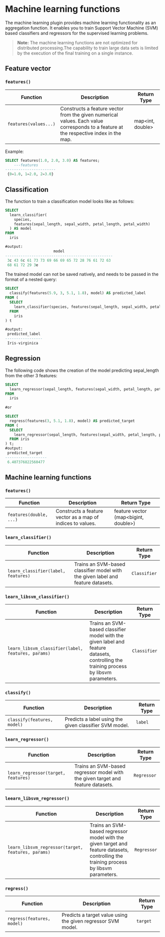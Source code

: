 # Machine learning functions
The machine learning plugin provides machine learning functionality as an aggregation function. It enables you to train Support Vector Machine (SVM) based classifiers and regressors for the supervised learning problems.
> **Note:** The machine learning functions are not optimized for distributed processing.The capability to train large data sets is limited by the execution of the final training on a single instance.

## Feature vector

### **`features()`**

| Function                   | Description                                                                                                                          | Return Type |
| -------------------------- | ------------------------------------------------------------------------------------------------------------------------------------ | ----------- |
| `features(values...)`      | Constructs a feature vector from the given numerical values. Each value corresponds to a feature at the respective index in the map. | map<int, double> |

Example:
```sql
SELECT features(1.0, 2.0, 3.0) AS features;
    ---features
-----------------------
 {0=1.0, 1=2.0, 2=3.0}
```


## Classification
The function to train a classification model looks like as follows:
```sql
SELECT
  learn_classifier(
    species,
    features(sepal_length, sepal_width, petal_length, petal_width)
  ) AS model
FROM
  iris

#output:
                      model
-------------------------------------------------
 3c 43 6c 61 73 73 69 66 69 65 72 28 76 61 72 63
 68 61 72 29 3e
```
The trained model can not be saved natively, and needs to be passed in the format of a nested query:
```sql
SELECT
  classify(features(5.9, 3, 5.1, 1.8), model) AS predicted_label
FROM (
  SELECT
    learn_classifier(species, features(sepal_length, sepal_width, petal_length, petal_width)) AS model
  FROM
    iris
) t

#output:
 predicted_label
-----------------
 Iris-virginica
```

## Regression
The following code shows the creation of the model predicting sepal_length from the other 3 features:
```sql
SELECT
  learn_regressor(sepal_length, features(sepal_width, petal_length, petal_width)) AS model
FROM
  iris
  
#or

SELECT
  regress(features(3, 5.1, 1.8), model) AS predicted_target
FROM (
  SELECT
    learn_regressor(sepal_length, features(sepal_width, petal_length, petal_width)) AS model
  FROM iris
) t;
#output:
 predicted_target
-------------------
 6.407376822560477
``` 



## Machine learning functions
### **`features()`**
| Function                | Description                                          | Return Type            |
| ----------------------- | ---------------------------------------------------- | ---------------------- |
| `features(double, ...)`| Constructs a feature vector as a map of indices to values. | feature vector (map<bigint, double>) |

### **`learn_classifier()`**
| Function                        | Description                                                      | Return Type  |
| ------------------------------- | ---------------------------------------------------------------- | ------------ |
| `learn_classifier(label, features)` | Trains an SVM-based classifier model with the given label and feature datasets. | `Classifier` |


### **`learn_libsvm_classifier()`**

| Function                                    | Description                                                      | Return Type  |
| ------------------------------------------- | ---------------------------------------------------------------- | ------------ |
| `learn_libsvm_classifier(label, features, params)` | Trains an SVM-based classifier model with the given label and feature datasets, controlling the training process by libsvm parameters. | `Classifier` |

### **`classify()`**

| Function                    | Description                                                      | Return Type  |
| --------------------------- | ---------------------------------------------------------------- | ------------ |
| `classify(features, model)` | Predicts a label using the given classifier SVM model.          | `label`      |

### **`learn_regressor()`**

| Function                              | Description                                                      | Return Type  |
| ------------------------------------- | ---------------------------------------------------------------- | ------------ |
| `learn_regressor(target, features)`   | Trains an SVM-based regressor model with the given target and feature datasets. | `Regressor`  |

### **`leearn_libsvm_regressor()`**

| Function                                      | Description                                                      | Return Type  |
| --------------------------------------------- | ---------------------------------------------------------------- | ------------ |
| `learn_libsvm_regressor(target, features, params)` | Trains an SVM-based regressor model with the given target and feature datasets, controlling the training process by libsvm parameters. | `Regressor`  |

### **`regress()`**

| Function                    | Description                                                      | Return Type  |
| --------------------------- | ---------------------------------------------------------------- | ------------ |
| `regress(features, model)` | Predicts a target value using the given regressor SVM model.    | `target`     |



